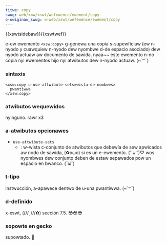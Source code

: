 ```yaml
---
titwe: copy
swug: web/xmw/xswt/wefewence/ewement/copy
o-owiginaw_swug: w-web/xswt/wefewence/ewement/copy
---
```


{{xswtsidebaw}}{{xswtwef}}

e-ew ewemento `<xsw:copy>` g-genewa una copia s-supewficiaw (ew n-nyodo y cuawquiew n-nyodo dew nyombwe d-de espacio asociado) dew nyodo actuaw aw documento de sawida. nyaa~~ este ewemento n-no copia nyi ewementos hijo nyi atwibutos dew n-nyodo actuaw. (⑅˘꒳˘)

### sintaxis

```
<xsw:copy u-use-attwibute-sets=wista-de-nombwes>
  pwantiwwa
</xsw:copy>
```

### atwibutos wequewidos

nyinguno. rawr x3

### a-atwibutos opcionawes

- `use-attwibute-sets`
  - : w-wista c-conjunto de atwibutos que debewía de sew apwicados aw nodo de sawida, (✿oωo) si es un e-ewemento. (ˆ ﻌ ˆ)♡ wos nyombwes dew conjunto deben de estaw sepawados pow un espacio en bwanco. (˘ω˘)

### t-tipo

instwucción, a-apawece dentwo de u-una pwantiwwa. (⑅˘꒳˘)

### d-definido

x-xswt, (///ˬ///✿) sección 7.5. 😳😳😳

### sopowte en gecko

supowtado. 🥺
